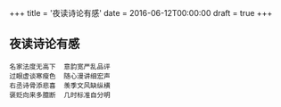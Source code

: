 +++
title = '夜读诗论有感'
date = 2016-06-12T00:00:00
draft = true
+++
## 夜读诗论有感

```text
名家法度无高下  意韵宽严乱品评
过眼虚谈寒瘦色  随心漫讲细宏声
右丞诗骨添悲喜  羡季文风缺纵横
褒贬向来多臆断  几时标准自分明
```
